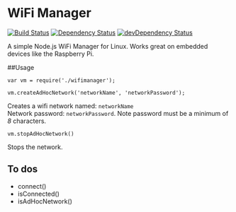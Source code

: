 # WiFi Manager

[![Build Status](https://travis-ci.org/kenwalger/wifimanager.svg?branch=master)](https://travis-ci.org/kenwalger/wifimanager)
[![Dependency Status](https://david-dm.org/kenwalger/wifimanager.svg)](https://david-dm.org/kenwalger/wifimanager)
[![devDependency Status](https://david-dm.org/kenwalger/wifimanager/dev-status.svg)](https://david-dm.org/kenwalger/wifimanager#info=devDependencies)

A simple Node.js WiFi Manager for Linux. Works great on embedded devices like the Raspberry Pi.


##Usage

```
var vm = require('./wifimanager');

vm.createAdHocNetwork('networkName', 'networkPassword');
```

Creates a wifi network named: `networkName`  
Network password: `networkPassword`. Note password must be a minimum of *8* characters.

```
vm.stopAdHocNetwork()
```

Stops the network.

## To dos

* connect()
* isConnected()
* isAdHocNetwork()